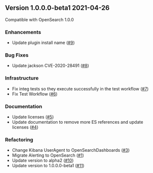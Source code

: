 ## Version 1.0.0.0-beta1 2021-04-26

Compatible with OpenSearch 1.0.0

### Enhancements
  * Update plugin install name ([#9](https://github.com/opensearch-project/alerting/pull/9))
### Bug Fixes
  * Update jackson CVE-2020-28491 ([#8](https://github.com/opensearch-project/alerting/pull/8))
### Infrastructure
  * Fix integ tests so they execute successfully in the test workflow ([#7](https://github.com/opensearch-project/alerting/pull/7))
  * Fix Test Workflow ([#6](https://github.com/opensearch-project/alerting/pull/6))
### Documentation
  * Update licenses ([#5](https://github.com/opensearch-project/alerting/pull/5))
  * Update documentation to remove more ES references and update licenses  ([#4](https://github.com/opensearch-project/alerting/pull/4))
### Refactoring
  * Change Kibana UserAgent to OpenSearchDashboards ([#3](https://github.com/opensearch-project/alerting/pull/3))
  * Migrate Alerting to OpenSearch ([#1](https://github.com/opensearch-project/alerting/pull/1))
  * Update version to alpha2 ([#10](https://github.com/opensearch-project/alerting/pull/10))
  * Update version to 1.0.0.0-beta1 ([#11](https://github.com/opensearch-project/alerting/pull/11))